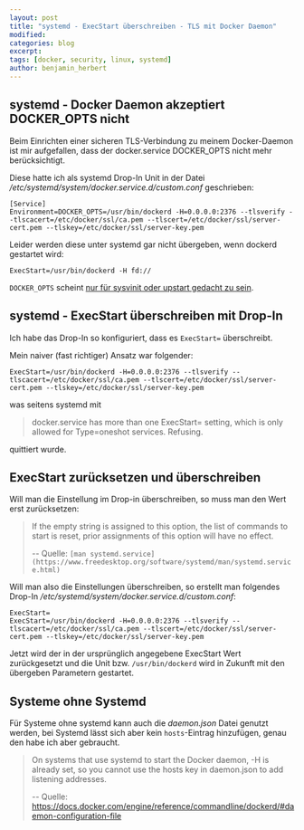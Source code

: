 ```yaml
---
layout: post
title: "systemd - ExecStart überschreiben - TLS mit Docker Daemon"
modified:
categories: blog
excerpt:
tags: [docker, security, linux, systemd]
author: benjamin_herbert
---
```


## systemd - Docker Daemon akzeptiert DOCKER_OPTS nicht

Beim Einrichten einer sicheren TLS-Verbindung zu meinem Docker-Daemon ist mir aufgefallen,
dass der docker.service DOCKER_OPTS nicht mehr berücksichtigt. 

Diese hatte ich als systemd Drop-In Unit in der Datei _/etc/systemd/system/docker.service.d/custom.conf_ geschrieben:

```
[Service]
Environment=DOCKER_OPTS=/usr/bin/dockerd -H=0.0.0.0:2376 --tlsverify --tlscacert=/etc/docker/ssl/ca.pem --tlscert=/etc/docker/ssl/server-cert.pem --tlskey=/etc/docker/ssl/server-key.pem
```

Leider werden diese unter systemd gar nicht übergeben, wenn dockerd gestartet wird:

```
ExecStart=/usr/bin/dockerd -H fd://
```

`DOCKER_OPTS` scheint [nur für sysvinit oder upstart gedacht zu sein](https://github.com/docker/docker/blob/master/contrib/init/upstart/docker.conf#L42). 

## systemd - ExecStart überschreiben mit Drop-In
Ich habe das Drop-In so konfiguriert, dass es `ExecStart=` überschreibt.

Mein naiver (fast richtiger) Ansatz war folgender: 

```
ExecStart=/usr/bin/dockerd -H=0.0.0.0:2376 --tlsverify --tlscacert=/etc/docker/ssl/ca.pem --tlscert=/etc/docker/ssl/server-cert.pem --tlskey=/etc/docker/ssl/server-key.pem
```

was seitens systemd mit

> docker.service has more than one ExecStart= setting, which is only allowed for Type=oneshot services. Refusing.

quittiert wurde.

## ExecStart zurücksetzen und überschreiben

Will man die Einstellung im Drop-in überschreiben, so muss man den Wert erst zurücksetzen:

>  If the empty string is assigned to this option, the list of commands to start is reset, prior assignments of this option will have no effect.
>
> -- Quelle: `[man systemd.service](https://www.freedesktop.org/software/systemd/man/systemd.service.html)`


Will man also die Einstellungen überschreiben, so erstellt man folgendes Drop-In _/etc/systemd/system/docker.service.d/custom.conf_:


```
ExecStart=
ExecStart=/usr/bin/dockerd -H=0.0.0.0:2376 --tlsverify --tlscacert=/etc/docker/ssl/ca.pem --tlscert=/etc/docker/ssl/server-cert.pem --tlskey=/etc/docker/ssl/server-key.pem
```

Jetzt wird der in der ursprünglich angegebene ExecStart Wert zurückgesetzt und die Unit bzw. `/usr/bin/dockerd` wird in Zukunft mit den übergeben Parametern gestartet.


 ## Systeme ohne Systemd
 
 Für Systeme ohne systemd kann auch die _daemon.json_ Datei genutzt werden, bei Systemd lässt sich aber kein `hosts`-Eintrag hinzufügen, genau den habe ich aber gebraucht.
 
 > On systems that use systemd to start the Docker daemon, -H is already set, so you cannot use the hosts key in daemon.json to add listening addresses.
 >
 > -- Quelle: https://docs.docker.com/engine/reference/commandline/dockerd/#daemon-configuration-file



 